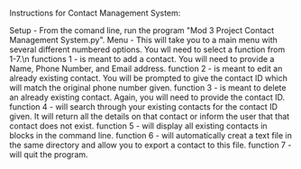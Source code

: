 Instructions for Contact Management System:

Setup - From the comand line, run the program "Mod 3 Project Contact Management System.py".
Menu - This will take you to a main menu with several different numbered options.  You wll need to select a function from 1-7.\n
functions 1 - is meant to add a contact.  You will need to provide a Name, Phone Number, and Email address.
function 2 - is meant to edit an already existing contact.  You will be prompted to give the contact ID which will match the original phone number given.
function 3 - is meant to delete an already existing contact.  Again, you will need to provide the contact ID.
function 4 - will search through your existing contacts for the contact ID given.  It will return all the details on that contact or inform the user that that contact does not exist.
function 5 - will display all existing contacts in blocks in the command line.
function 6 - will automatically creat a text file in the same directory and allow you to export a contact to this file.
function 7 - will quit the program.
